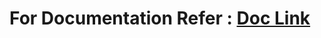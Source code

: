 # For Documentation Refer : [ Doc Link ](https://github.com/Jash271/YouGlance/blob/master/README.md)
